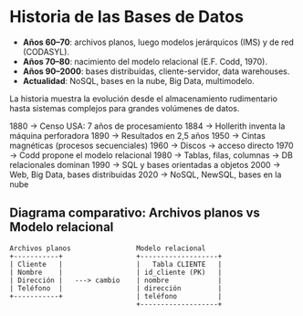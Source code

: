 # Historia de las Bases de Datos

- **Años 60–70**: archivos planos, luego modelos jerárquicos (IMS) y de red (CODASYL).
- **Años 70–80**: nacimiento del modelo relacional (E.F. Codd, 1970).
- **Años 90–2000**: bases distribuidas, cliente-servidor, data warehouses.
- **Actualidad**: NoSQL, bases en la nube, Big Data, multimodelo.

La historia muestra la evolución desde el almacenamiento rudimentario hasta sistemas complejos para grandes volúmenes de datos.


1880 → Censo USA: 7 años de procesamiento
1884 → Hollerith inventa la máquina perforadora
1890 → Resultados en 2,5 años
1950 → Cintas magnéticas (procesos secuenciales)
1960 → Discos → acceso directo
1970 → Codd propone el modelo relacional
1980 → Tablas, filas, columnas → DB relacionales dominan
1990 → SQL y bases orientadas a objetos
2000 → Web, Big Data, bases distribuidas
2020 → NoSQL, NewSQL, bases en la nube

## Diagrama comparativo: Archivos planos vs Modelo relacional

```
Archivos planos                Modelo relacional
+-----------+                  +-------------------+
| Cliente   |                  |   Tabla CLIENTE   |
| Nombre    |                  | id_cliente (PK)   |
| Dirección |   ---> cambio    | nombre            |
| Teléfono  |                  | dirección         |
+-----------+                  | teléfono          |
                               +-------------------+
```
